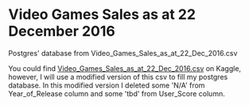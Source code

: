 # Video Games Sales as at 22 December 2016

Postgres' database from Video_Games_Sales_as_at_22_Dec_2016.csv

You could find [Video_Games_Sales_as_at_22_Dec_2016.csv](https://www.kaggle.com/datasets/rush4ratio/video-game-sales-with-ratings?resource=download) on Kaggle,
however, I will use a modified version of this csv to fill my postgres database. In this modified version I deleted some 'N/A' from Year_of_Release column
and some 'tbd' from User_Score column.

